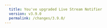 ```yaml
---
  title: You've upgraded Live Stream Notifier
  version: v3.9.0
  permalink: /changes/3.9.0/
---
```

